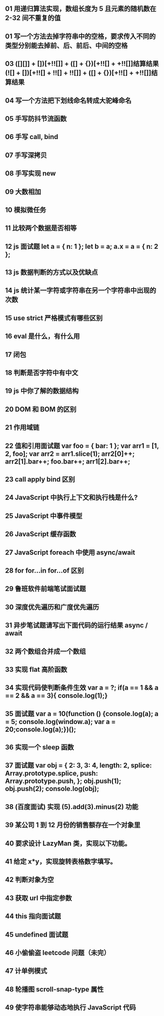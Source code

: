 ## 01 用递归算法实现，数组长度为 5 且元素的随机数在 2-32 间不重复的值

## 01 写一个方法去掉字符串中的空格，要求传入不同的类型分别能去掉前、后、前后、中间的空格

## 03 ([][]] + [])[+!![]] + ([] + {})[+!![] + +!![]]结算结果 (![] + [])[+!![] + !![] + !![]] + ([] + {})[+!![] + +!![]]结算结果

## 04 写一个方法把下划线命名转成大驼峰命名

## 05 手写防抖节流函数

## 06 手写 call, bind

## 07 手写深拷贝

## 08 手写实现 new

## 09 大数相加

## 10 模拟微任务

## 11 比较两个数据是否相等

## 12 js 面试题 let a = { n: 1 }; let b = a; a.x = a = { n: 2 };

## 13 js 数据判断的方式以及优缺点

## 14 js 统计某一字符或字符串在另一个字符串中出现的次数

## 15 use strict 严格模式有哪些区别

## 16 eval 是什么，有什么用

## 17 闭包

## 18 判断是否字符中有中文

## 19 js 中你了解的数据结构

## 20 DOM 和 BOM 的区别

## 21 作用域链

## 22 值和引用面试题 var foo = { bar: 1 }; var arr1 = [1, 2, foo]; var arr2 = arr1.slice(1); arr2[0]++; arr2[1].bar++; foo.bar++; arr1[2].bar++;

## 23 call apply bind 区别

## 24 JavaScript 中执行上下文和执行栈是什么?

## 25 JavaScript 中事件模型

## 26 JavaScript 缓存函数

## 27 JavaScript foreach 中使用 async/await

## 28 for for...in for...of 区别

## 29 鲁班软件前端笔试面试题

## 30 深度优先遍历和广度优先遍历

## 31 异步笔试题请写出下面代码的运行结果 async / await

## 32 两个数组合并成一个数组

## 33 实现 flat 高阶函数

## 34 实现代码使判断条件生效 var a = ?; if(a == 1 && a == 2 && a == 3){ console.log(1);}

## 35 面试题 var a = 10(function () {console.log(a); a = 5; console.log(window.a); var a = 20;console.log(a);})();

## 36 实现一个 sleep 函数

## 37 面试题 var obj = { 2: 3, 3: 4, length: 2, splice: Array.prototype.splice, push: Array.prototype.push, }; obj.push(1); obj.push(2); console.log(obj);

## 38 (百度面试) 实现 (5).add(3).minus(2) 功能

## 39 某公司 1 到 12 月份的销售额存在一个对象里

## 40 要求设计 LazyMan 类，实现以下功能。

## 41 给定 x\*y，实现旋转表格数字填写。

## 42 判断对象为空

## 43 获取 url 中指定参数

## 44 this 指向面试题

## 45 undefined 面试题

## 46 小偷偷盗 leetcode 问题（未完）

## 47 计单例模式

## 48 轮播图 scroll-snap-type 属性

## 49 使字符串能够动态地执行 JavaScript 代码
